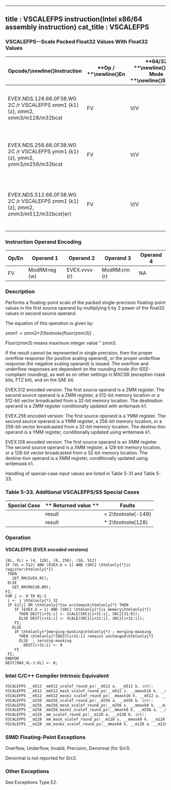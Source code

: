 ----------------------------
title : VSCALEFPS instruction(Intel x86/64 assembly instruction)
cat_title : VSCALEFPS
----------------------------
### VSCALEFPS--Scale Packed Float32 Values With Float32 Values


|**Opcode/**\newline{}**Instruction**|**Op / **\newline{}**En**|**64/32 **\newline{}**bit Mode **\newline{}**Support**|**CPUID **\newline{}**Feature **\newline{}**Flag**|**Description**|
|------------------------------------|-------------------------|------------------------------------------------------|--------------------------------------------------|---------------|
|EVEX.NDS.128.66.0F38.W0 2C /r VSCALEFPS xmm1 {k1}{z}, xmm2, xmm3/m128/m32bcst|FV|V/V|AVX512VLAVX512F|Scale the packed single-precision floating-point values in xmm2 using values from xmm3/m128/m32bcst. Under writemask k1.|
|EVEX.NDS.256.66.0F38.W0 2C /r VSCALEFPS ymm1 {k1}{z}, ymm2, ymm3/m256/m32bcst|FV|V/V|AVX512VLAVX512F|Scale the packed single-precision values in ymm2 using floating point values from ymm3/m256/m32bcst. Under writemask k1.|
|EVEX.NDS.512.66.0F38.W0 2C /r VSCALEFPS zmm1 {k1}{z}, zmm2, zmm3/m512/m32bcst{er}|FV|V/V|AVX512F|Scale the packed single-precision floating-point values in zmm2 using floating-point values from zmm3/m512/m32bcst. Under writemask k1.|
### Instruction Operand Encoding


|Op/En|Operand 1|Operand 2|Operand 3|Operand 4|
|-----|---------|---------|---------|---------|
|FV|ModRM:reg (w)|EVEX.vvvv (r)|ModRM:r/m (r)|NA|
### Description


Performs a floating-point scale of the packed single-precision floating-point values in the first source operand by multiplying it by 2 power of the float32 values in second source operand.

The equation of this operation is given by:

zmm1 := zmm2*2\footnote{floor(zmm3)} .

Floor(zmm3) means maximum integer value "  zmm3.

If the result cannot be represented in single precision, then the proper overflow response (for positive scaling operand), or the proper underflow response (for negative scaling operand) is issued. The overflow and underflow responses are dependent on the rounding mode (for IEEE-compliant rounding), as well as on other settings in MXCSR (exception mask bits, FTZ bit), and on the SAE bit.

EVEX.512 encoded version: The first source operand is a ZMM register. The second source operand is a ZMM register, a 512-bit memory location or a 512-bit vector broadcasted from a 32-bit memory location. The destination operand is a ZMM register conditionally updated with writemask k1.

EVEX.256 encoded version: The first source operand is a YMM register. The second source operand is a YMM register, a 256-bit memory location, or a 256-bit vector broadcasted from a 32-bit memory location. The destina-tion operand is a YMM register, conditionally updated using writemask k1. 

EVEX.128 encoded version: The first source operand is an XMM register. The second source operand is a XMM register, a 128-bit memory location, or a 128-bit vector broadcasted from a 32-bit memory location. The destina-tion operand is a XMM register, conditionally updated using writemask k1. 

Handling of special-case input values are listed in Table 5-31 and Table 5-33.

### Table 5-33. Additional VSCALEFPS/SS Special Cases


|**Special Case**|** Returned value **|**Faults**|
|----------------|--------------------|----------|
||result| < 2\footnote{-149}|$$\pm$$0 or $$\pm$$Min-Denormal (Src1 sign)|Underflow|
||result| *   2\footnote{128}|$$\pm$$INF (Src1 sign) or $$\pm$$Max-normal (Src1 sign)|Overflow|

### Operation
#### VSCALEFPS (EVEX encoded versions)
```info-verb
(KL, VL) = (4, 128), (8, 256), (16, 512)
IF (VL = 512) AND (EVEX.b = 1) AND (SRC2 \htmlonly{*}is register\htmlonly{*})
 THEN
   SET_RM(EVEX.RC);
 ELSE 
   SET_RM(MXCSR.RM);
FI;
FOR j <-  0 TO KL-1
 i <-  j \htmlonly{*} 32
 IF k1[j] OR \htmlonly{*}no writemask\htmlonly{*} THEN
    IF (EVEX.b = 1) AND (SRC2 \htmlonly{*}is memory\htmlonly{*})
      THEN DEST[i+31:i]  <- SCALE(SRC1[i+31:i], SRC2[31:0]);
      ELSE DEST[i+31:i]  <- SCALE(SRC1[i+31:i], SRC2[i+31:i]);
    FI;
   ELSE 
    IF \htmlonly{*}merging-masking\htmlonly{*} ; merging-masking
      THEN \htmlonly{*}DEST[i+31:i] remains unchanged\htmlonly{*}
      ELSE  ; zeroing-masking
        DEST[i+31:i] <-  0
    FI
 FI;
ENDFOR
DEST[MAX_VL-1:VL] <-  0;
```

### Intel C/C++ Compiler Intrinsic Equivalent

```cpp
VSCALEFPS __m512 _mm512_scalef_round_ps(__m512 a, __m512 b, int);
VSCALEFPS __m512 _mm512_mask_scalef_round_ps(__m512 s, __mmask16 k, __m512 a, __m512 b, int);
VSCALEFPS __m512 _mm512_maskz_scalef_round_ps(__mmask16 k, __m512 a, __m512 b, int);
VSCALEFPS __m256 _mm256_scalef_round_ps(__m256 a, __m256 b, int);
VSCALEFPS __m256 _mm256_mask_scalef_round_ps(__m256 s, __mmask8 k, __m256 a, __m256 b, int);
VSCALEFPS __m256 _mm256_maskz_scalef_round_ps(__mmask8 k, __m256 a, __m256 b, int);
VSCALEFPS __m128 _mm_scalef_round_ps(__m128 a, __m128 b, int);
VSCALEFPS __m128 _mm_mask_scalef_round_ps(__m128 s, __mmask8 k, __m128 a, __m128 b, int);
VSCALEFPS __m128 _mm_maskz_scalef_round_ps(__mmask8 k, __m128 a, __m128 b, int);
```
### SIMD Floating-Point Exceptions


Overflow, Underflow, Invalid, Precision, Denormal (for Src1).

Denormal is not reported for Src2.

### Other Exceptions


See Exceptions Type E2.


